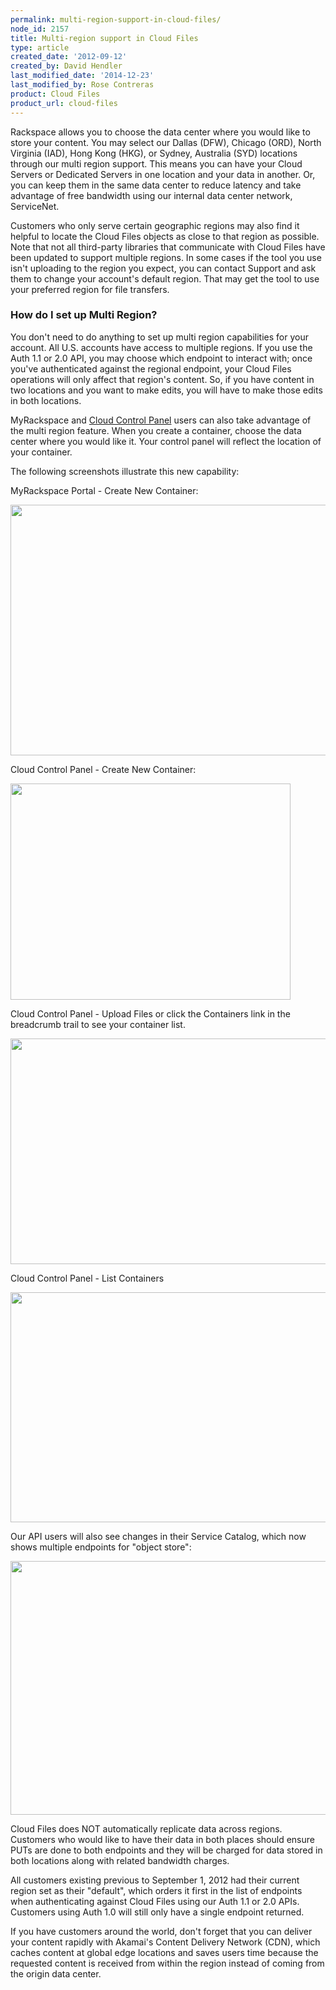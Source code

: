 ```yaml
---
permalink: multi-region-support-in-cloud-files/
node_id: 2157
title: Multi-region support in Cloud Files
type: article
created_date: '2012-09-12'
created_by: David Hendler
last_modified_date: '2014-12-23'
last_modified_by: Rose Contreras
product: Cloud Files
product_url: cloud-files
---
```


Rackspace allows you to choose the data center where you would like to
store your content. You may select our Dallas (DFW), Chicago (ORD),
North Virginia (IAD), Hong Kong (HKG), or Sydney, Australia (SYD)
locations through our multi region support. This means you can have your
Cloud Servers or Dedicated Servers in one location and your data in
another. Or, you can keep them in the same data center to reduce latency
and take advantage of free bandwidth using our internal data center
network, ServiceNet.

Customers who only serve certain geographic regions may also find it
helpful to locate the Cloud Files objects as close to that region as
possible.  Note that not all third-party libraries that communicate with
Cloud Files have been updated to support multiple regions.  In some
cases if the tool you use isn't uploading to the region you expect, you
can contact Support and ask them to change your account's default
region.  That may get the tool to use your preferred region for file
transfers.

### How do I set up Multi Region?

You don't need to do anything to set up multi region capabilities for
your account. All U.S. accounts have access to multiple regions.  If you
use the Auth 1.1 or 2.0 API, you may choose which endpoint to interact
with; once you've authenticated against the regional endpoint, your
Cloud Files operations will only affect that region's content. So, if
you have content in two locations and you want to make edits, you will
have to make those edits in both locations.


MyRackspace and [Cloud Control Panel](http://mycloud.rackspace.com)
users can also take advantage of the multi region feature. When you
create a container, choose the data center where you would like it. Your
control panel will reflect the location of your container.

The following screenshots illustrate this new capability:

MyRackspace Portal - Create New Container:

<img src="https://8026b2e3760e2433679c-fffceaebb8c6ee053c935e8915a3fbe7.ssl.cf2.rackcdn.com/field/image/CreateContainer.png" width="745" height="401" />

Cloud Control Panel - Create New Container:

<img src="https://8026b2e3760e2433679c-fffceaebb8c6ee053c935e8915a3fbe7.ssl.cf2.rackcdn.com/field/image/TestContainerVirginia_0.png" width="448" height="346" />



Cloud Control Panel - Upload Files or click the Containers link in the
breadcrumb trail to see your container list.

<img src="https://8026b2e3760e2433679c-fffceaebb8c6ee053c935e8915a3fbe7.ssl.cf2.rackcdn.com/field/image/ContainerContent_0.png" width="727" height="361" />



Cloud Control Panel - List Containers

<img src="https://8026b2e3760e2433679c-fffceaebb8c6ee053c935e8915a3fbe7.ssl.cf2.rackcdn.com/field/image/ContainerList_0.png" width="1003" height="368" />

Our API users will also see changes in their Service Catalog, which now
shows multiple endpoints for "object store":

<img src="https://8026b2e3760e2433679c-fffceaebb8c6ee053c935e8915a3fbe7.ssl.cf2.rackcdn.com/field/image/cf%20-%20api%20access%20points.png" width="599" height="406" />



Cloud Files does NOT automatically replicate data across regions.
Customers who would like to have their data in both places should ensure
PUTs are done to both endpoints and they will be charged for data stored
in both locations along with related bandwidth charges.

All customers existing previous to September 1, 2012 had their current
region set as their "default", which orders it first in the list of
endpoints when authenticating against Cloud Files using our Auth 1.1 or
2.0 APIs. Customers using Auth 1.0 will still only have a single
endpoint returned.

If you have customers around the world, don't forget that you can
deliver your content rapidly with Akamai's Content Delivery Network
(CDN), which caches content at global edge locations and saves users
time because the requested content is received from within the region
instead of coming from the origin data center.

